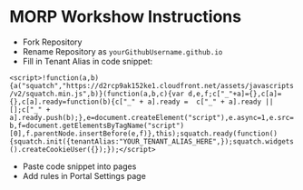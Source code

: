 # MORP Workshow Instructions

- Fork Repository
- Rename Repository as `yourGithubUsername.github.io`
- Fill in Tenant Alias in code snippet: 

```<script>!function(a,b){a("squatch","https://d2rcp9ak152ke1.cloudfront.net/assets/javascripts/v2/squatch.min.js",b)}(function(a,b,c){var d,e,f;c["_"+a]={},c[a]={},c[a].ready=function(b){c["_" + a].ready =  c["_" + a].ready || [];c["_" + a].ready.push(b);},e=document.createElement("script"),e.async=1,e.src=b,f=document.getElementsByTagName("script")[0],f.parentNode.insertBefore(e,f)},this);squatch.ready(function(){squatch.init({tenantAlias:"YOUR_TENANT_ALIAS_HERE",});squatch.widgets().createCookieUser({});});</script>```
- Paste code snippet into pages
- Add rules in Portal Settings page

